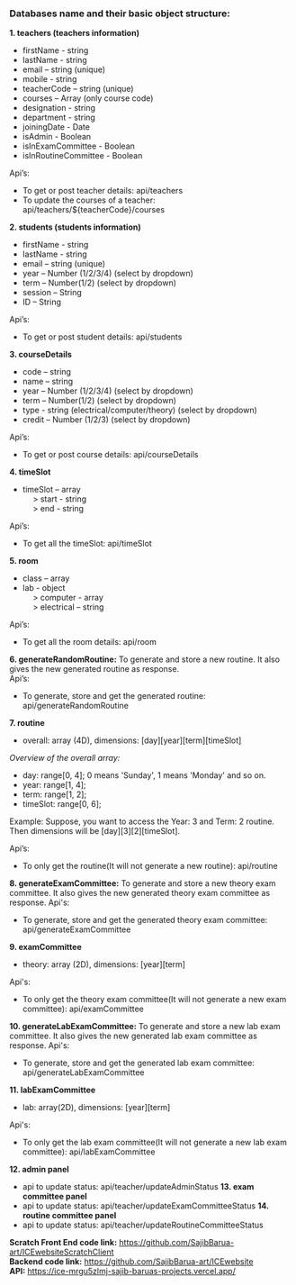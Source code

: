 ### Databases name and their basic object structure:
**1. teachers (teachers information)**  
- firstName - string  
- lastName - string  
- email – string (unique)  
- mobile - string
- teacherCode – string (unique)  
- courses – Array (only course code)  
- designation - string
- department - string
- joiningDate - Date
- isAdmin - Boolean
- isInExamCommittee - Boolean
- isInRoutineCommittee - Boolean

Api’s:  
- To get or post teacher details: api/teachers  
- To update the courses of a teacher: api/teachers/${teacherCode}/courses  
  
**2. students (students information)**  
- firstName - string  
- lastName - string  
- email – string (unique)  
- year – Number (1/2/3/4) (select by dropdown)  
- term – Number(1/2) (select by dropdown)  
- session – String  
- ID – String  

Api’s:  
- To get or post student details: api/students  

**3. courseDetails**  
- code – string  
- name – string  
- year – Number (1/2/3/4) (select by dropdown)  
- term – Number(1/2) (select by dropdown)  
- type - string (electrical/computer/theory) (select by dropdown)  
- credit – Number (1/2/3) (select by dropdown)  

Api’s:  
- To get or post course details: api/courseDetails  

**4. timeSlot**  
- timeSlot – array  
&emsp; > start - string  
&emsp; > end - string  

Api’s:  
- To get all the timeSlot: api/timeSlot  
  
**5. room**  
- class – array  
- lab - object  
&emsp; > computer - array  
&emsp; > electrical – string  

Api’s:  
- To get all the room details: api/room  
  
**6. generateRandomRoutine:** To generate and store a new routine. It also gives the new generated routine as response.  
Api’s:  
- To generate, store and get the generated routine: api/generateRandomRoutine  
  
**7. routine**  
- overall: array (4D), dimensions: [day][year][term][timeSlot]  

*Overview of the overall array:*
- day: range[0, 4]; 0 means 'Sunday', 1 means 'Monday' and so on.
- year: range[1, 4]; 
- term: range[1, 2];
- timeSlot: range[0, 6];

Example: Suppose, you want to access the Year: 3 and Term: 2 routine. Then dimensions will be [day][3][2][timeSlot].

Api’s:  
- To only get the routine(It will not generate a new routine): api/routine  

**8. generateExamCommittee:** To generate and store a new theory exam committee. It also gives the new generated theory exam committee as response.
Api's:
- To generate, store and get the generated theory exam committee: api/generateExamCommittee

**9. examCommittee**
- theory: array (2D), dimensions: [year][term]

Api's: 
- To only get the theory exam committee(It will not generate a new exam committee): api/examCommittee
  
**10. generateLabExamCommittee:** To generate and store a new lab exam committee. It also gives the new generated lab exam committee as response.
Api's:
- To generate, store and get the generated lab exam committee: api/generateLabExamCommittee

**11. labExamCommittee**
- lab: array(2D), dimensions: [year][term]

Api's: 
- To only get the lab exam committee(It will not generate a new lab exam committee): api/labExamCommittee

**12. admin panel**
- api to update status: api/teacher/updateAdminStatus
**13. exam committee panel**
- api to update status: api/teacher/updateExamCommitteeStatus
**14. routine committee panel**
- api to update status: api/teacher/updateRoutineCommitteeStatus

  
**Scratch Front End code link:** https://github.com/SajibBarua-art/ICEwebsiteScratchClient  
**Backend code link:** https://github.com/SajibBarua-art/ICEwebsite  
**API:**  https://ice-mrgu5zlmj-sajib-baruas-projects.vercel.app/